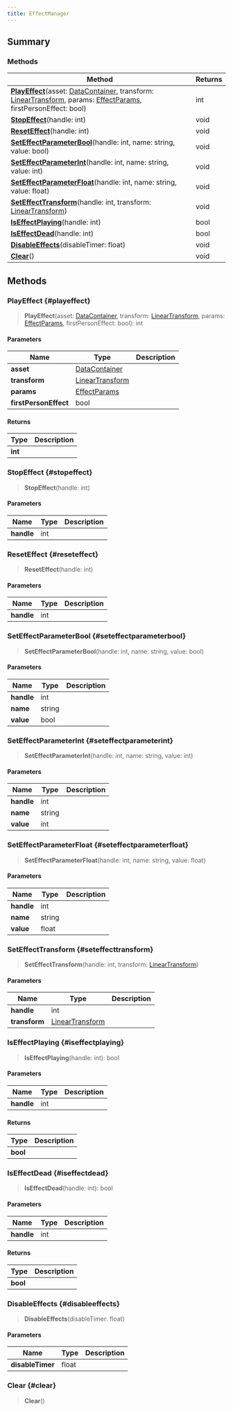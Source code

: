 ```yaml
---
title: EffectManager
---
```


## Summary

### Methods

| Method | Returns |
| ------ | ------- |
| **[PlayEffect](#playeffect)**(asset: [DataContainer](/vext/ref/shared/type/datacontainer), transform: [LinearTransform](/vext/ref/shared/type/lineartransform), params: [EffectParams](/vext/ref/client/type/effectparams), firstPersonEffect: bool) | int |
| **[StopEffect](#stopeffect)**(handle: int) | void |
| **[ResetEffect](#reseteffect)**(handle: int) | void |
| **[SetEffectParameterBool](#seteffectparameterbool)**(handle: int, name: string, value: bool) | void |
| **[SetEffectParameterInt](#seteffectparameterint)**(handle: int, name: string, value: int) | void |
| **[SetEffectParameterFloat](#seteffectparameterfloat)**(handle: int, name: string, value: float) | void |
| **[SetEffectTransform](#seteffecttransform)**(handle: int, transform: [LinearTransform](/vext/ref/shared/type/lineartransform)) | void |
| **[IsEffectPlaying](#iseffectplaying)**(handle: int) | bool |
| **[IsEffectDead](#iseffectdead)**(handle: int) | bool |
| **[DisableEffects](#disableeffects)**(disableTimer: float) | void |
| **[Clear](#clear)**() | void |

## Methods

### PlayEffect {#playeffect}

> **PlayEffect**(asset: [DataContainer](/vext/ref/shared/type/datacontainer), transform: [LinearTransform](/vext/ref/shared/type/lineartransform), params: [EffectParams](/vext/ref/client/type/effectparams), firstPersonEffect: bool): int

#### Parameters

| Name | Type | Description |
| ---- | ---- | ----------- |
| **asset** | [DataContainer](/vext/ref/shared/type/datacontainer) |  |
| **transform** | [LinearTransform](/vext/ref/shared/type/lineartransform) |  |
| **params** | [EffectParams](/vext/ref/client/type/effectparams) |  |
| **firstPersonEffect** | bool |  |

#### Returns

| Type | Description |
| ---- | ----------- |
| **int** |  |

### StopEffect {#stopeffect}

> **StopEffect**(handle: int)

#### Parameters

| Name | Type | Description |
| ---- | ---- | ----------- |
| **handle** | int |  |

### ResetEffect {#reseteffect}

> **ResetEffect**(handle: int)

#### Parameters

| Name | Type | Description |
| ---- | ---- | ----------- |
| **handle** | int |  |

### SetEffectParameterBool {#seteffectparameterbool}

> **SetEffectParameterBool**(handle: int, name: string, value: bool)

#### Parameters

| Name | Type | Description |
| ---- | ---- | ----------- |
| **handle** | int |  |
| **name** | string |  |
| **value** | bool |  |

### SetEffectParameterInt {#seteffectparameterint}

> **SetEffectParameterInt**(handle: int, name: string, value: int)

#### Parameters

| Name | Type | Description |
| ---- | ---- | ----------- |
| **handle** | int |  |
| **name** | string |  |
| **value** | int |  |

### SetEffectParameterFloat {#seteffectparameterfloat}

> **SetEffectParameterFloat**(handle: int, name: string, value: float)

#### Parameters

| Name | Type | Description |
| ---- | ---- | ----------- |
| **handle** | int |  |
| **name** | string |  |
| **value** | float |  |

### SetEffectTransform {#seteffecttransform}

> **SetEffectTransform**(handle: int, transform: [LinearTransform](/vext/ref/shared/type/lineartransform))

#### Parameters

| Name | Type | Description |
| ---- | ---- | ----------- |
| **handle** | int |  |
| **transform** | [LinearTransform](/vext/ref/shared/type/lineartransform) |  |

### IsEffectPlaying {#iseffectplaying}

> **IsEffectPlaying**(handle: int): bool

#### Parameters

| Name | Type | Description |
| ---- | ---- | ----------- |
| **handle** | int |  |

#### Returns

| Type | Description |
| ---- | ----------- |
| **bool** |  |

### IsEffectDead {#iseffectdead}

> **IsEffectDead**(handle: int): bool

#### Parameters

| Name | Type | Description |
| ---- | ---- | ----------- |
| **handle** | int |  |

#### Returns

| Type | Description |
| ---- | ----------- |
| **bool** |  |

### DisableEffects {#disableeffects}

> **DisableEffects**(disableTimer: float)

#### Parameters

| Name | Type | Description |
| ---- | ---- | ----------- |
| **disableTimer** | float |  |

### Clear {#clear}

> **Clear**()

